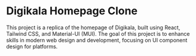 # Digikala Homepage Clone
This project is a replica of the homepage of Digikala, built using React, Tailwind CSS, and Material-UI (MUI). The goal of this project is to enhance skills in modern web design and development, focusing on UI component design for platforms.

